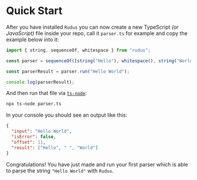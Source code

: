 # Quick Start

After you have installed `Rudus` you can now create a new TypeScript _(or JavaScript)_ file inside your repo, call it `parser.ts` for example and copy the example below into it:

```ts
import { string, sequenceOf, whitespace } from "rudus";

const parser = sequenceOf([string("Hello"), whitespace(), string("World")]);

const parserResult = parser.run("Hello World");

console.log(parserResult);
```

And then run that file via [`ts-node`](https://typestrong.org/ts-node/):

```bash
npx ts-node parser.ts
```

In your console you should see an output like this:

```json
{
  "input": "Hello World",
  "isError": false,
  "offset": 11,
  "result": ["Hello", " ", "World"]
}
```

Congratulations! You have just made and run your first parser which is able to parse the string `"Hello World"` with `Rudus`.
